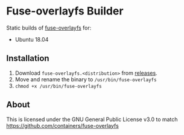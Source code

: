 # Fuse-overlayfs Builder

Static builds of [fuse-overlayfs](https://github.com/containers/fuse-overlayfs/) for:
- Ubuntu 18.04


## Installation

1. Download `fuse-overlayfs.<distribution>` from [releases](https://github.com/manics/fuse-overlayfs-builder/releases).
2. Move and rename the binary to `/usr/bin/fuse-overlayfs`
3. `chmod +x /usr/bin/fuse-overlayfs`


## About

This is licensed under the GNU General Public License v3.0 to match https://github.com/containers/fuse-overlayfs
